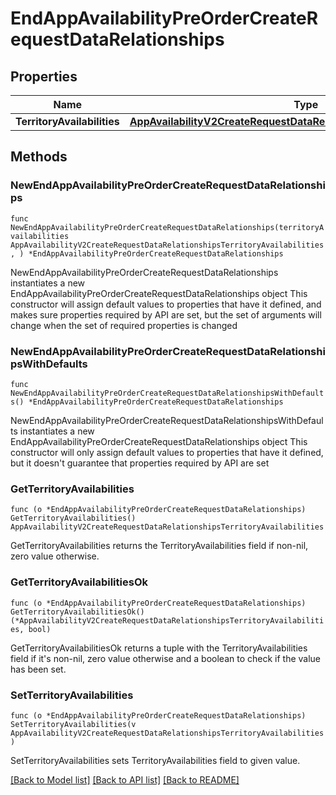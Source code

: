 # EndAppAvailabilityPreOrderCreateRequestDataRelationships

## Properties

Name | Type | Description | Notes
------------ | ------------- | ------------- | -------------
**TerritoryAvailabilities** | [**AppAvailabilityV2CreateRequestDataRelationshipsTerritoryAvailabilities**](AppAvailabilityV2CreateRequestDataRelationshipsTerritoryAvailabilities.md) |  | 

## Methods

### NewEndAppAvailabilityPreOrderCreateRequestDataRelationships

`func NewEndAppAvailabilityPreOrderCreateRequestDataRelationships(territoryAvailabilities AppAvailabilityV2CreateRequestDataRelationshipsTerritoryAvailabilities, ) *EndAppAvailabilityPreOrderCreateRequestDataRelationships`

NewEndAppAvailabilityPreOrderCreateRequestDataRelationships instantiates a new EndAppAvailabilityPreOrderCreateRequestDataRelationships object
This constructor will assign default values to properties that have it defined,
and makes sure properties required by API are set, but the set of arguments
will change when the set of required properties is changed

### NewEndAppAvailabilityPreOrderCreateRequestDataRelationshipsWithDefaults

`func NewEndAppAvailabilityPreOrderCreateRequestDataRelationshipsWithDefaults() *EndAppAvailabilityPreOrderCreateRequestDataRelationships`

NewEndAppAvailabilityPreOrderCreateRequestDataRelationshipsWithDefaults instantiates a new EndAppAvailabilityPreOrderCreateRequestDataRelationships object
This constructor will only assign default values to properties that have it defined,
but it doesn't guarantee that properties required by API are set

### GetTerritoryAvailabilities

`func (o *EndAppAvailabilityPreOrderCreateRequestDataRelationships) GetTerritoryAvailabilities() AppAvailabilityV2CreateRequestDataRelationshipsTerritoryAvailabilities`

GetTerritoryAvailabilities returns the TerritoryAvailabilities field if non-nil, zero value otherwise.

### GetTerritoryAvailabilitiesOk

`func (o *EndAppAvailabilityPreOrderCreateRequestDataRelationships) GetTerritoryAvailabilitiesOk() (*AppAvailabilityV2CreateRequestDataRelationshipsTerritoryAvailabilities, bool)`

GetTerritoryAvailabilitiesOk returns a tuple with the TerritoryAvailabilities field if it's non-nil, zero value otherwise
and a boolean to check if the value has been set.

### SetTerritoryAvailabilities

`func (o *EndAppAvailabilityPreOrderCreateRequestDataRelationships) SetTerritoryAvailabilities(v AppAvailabilityV2CreateRequestDataRelationshipsTerritoryAvailabilities)`

SetTerritoryAvailabilities sets TerritoryAvailabilities field to given value.



[[Back to Model list]](../README.md#documentation-for-models) [[Back to API list]](../README.md#documentation-for-api-endpoints) [[Back to README]](../README.md)


